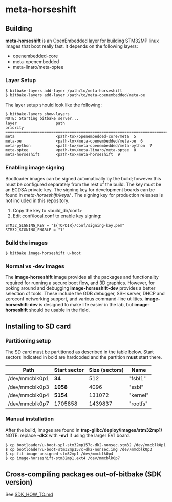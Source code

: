 # meta-horseshift

## Building

**meta-horseshift** is an OpenEmbedded layer for building STM32MP linux images
that boot really fast. It depends on the following layers:

 * openembedded-core
 * meta-openembedded
 * meta-linaro/meta-optee

### Layer Setup

	$ bitbake-layers add-layer /path/to/meta-horseshift
	$ bitbake-layers add-layer /path/to/meta-openembedded/meta-oe

The layer setup should look like the following:

	$ bitbake-layers show-layers
	NOTE: Starting bitbake server...
	layer                 path                                      priority
	==========================================================================
	meta                  <path-to>/openembedded-core/meta  5
	meta-oe               <path-to>/meta-openembedded/meta-oe  6
	meta-python           <path-to>/meta-openembedded/meta-python  7
	meta-optee            <path-to>/meta-linaro/meta-optee  8
	meta-horseshift       <path-to>/meta-horseshift  9

### Enabling image signing

Bootloader images can be signed automatically by the build; however this must
be configured separately from the rest of the build. The key must be an ECDSA
private key. The signing key for development boards can be found in
_meta-horseshift/keys/_ . The signing key for production releases is not
included in this repository.

  1. Copy the key to <build_dir/conf>
  2. Edit conf/local.conf to enable key signing:

	STM32_SIGNING_KEY = "${TOPDIR}/conf/signing-key.pem"
	STM32_SIGNING_ENABLE = "1"

### Build the images

	$ bitbake image-horseshift u-boot

### Normal vs -dev images

The __image-horseshift__ image provides all the packages and functionality
required for running a secure boot flow, and 3D graphics. However, for poking
around and debugging __image-horseshift-dev__ provides a better selection of
tools. These include the GDB debugger, SSH server, DHCP and zeroconf networking
support, and various command-line utilities. __image-horseshift-dev__ is
designed to make life easier in the lab, but  __image-horseshift__ should be
usable in the field.


## Installing to SD card

### Partitioning setup

The SD card must be partitioned as described in the table below. Start sectors
indicated in bold are hardcoded and the partition __must__ start there.

| Path           | Start sector      | Size (sectors)   | Name      |
|----------------|-------------------|------------------|-----------|
| /dev/mmcblk0p1 |            **34** |              512 | "fsbl1"   |
| /dev/mmcblk0p3 |          **1058** |             4096 | "ssbl"    |
| /dev/mmcblk0p4 |          **5154** |           131072 | "kernel"  |
| /dev/mmcblk0p7 |           1705858 |          1439837 | "rootfs"  |

### Manual installation

After the build, images are found in __tmp-glibc/deploy/images/stm32mp1/__
NOTE: replace __-dk2__ with __-ev1__ if using the larger EV1 board.

	$ cp bootloader/u-boot-spl-stm32mp157c-dk2-nonsec.stm32 /dev/mmcblk0p1
	$ cp bootloader/u-boot-stm32mp157c-dk2-nonsec.img /dev/mmcblk0p3
	$ cp fit-image-unsigned-stm32mp1 /dev/mmcblk0p4
	$ cp image-horseshift-stm32mp1.ext4 /dev/mmcblk0p7

## Cross-compiling packages out-of-bitbake (SDK version)

See [SDK_HOW_TO.md](SDK_HOW_TO.md)
